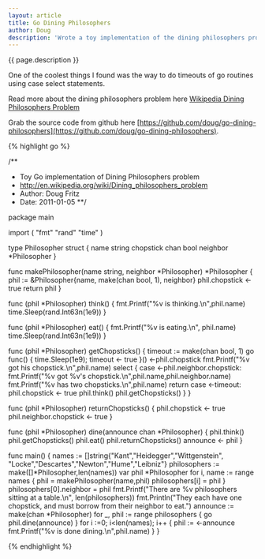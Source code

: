 ```yaml
---
layout: article
title: Go Dining Philosophers
author: Doug
description: 'Wrote a toy implementation of the dining philosophers problem to teach myself concurrency in <a href="http://www.golang.com">go</a>.'
---
```


{{ page.description }}

One of the coolest things I found was the way to do timeouts of go routines using case select
statements.

Read more about the dining philosophers problem here [Wikipedia Dining Philosophers Problem](http://en.wikipedia.org/wiki/Dining_philosophers_problem)

Grab the source code from github here [https://github.com/doug/go-dining-philosophers](https://github.com/doug/go-dining-philosophers).

{% highlight go %}

/**
* Toy Go implementation of Dining Philosophers problem
* http://en.wikipedia.org/wiki/Dining_philosophers_problem
* Author: Doug Fritz
* Date: 2011-01-05
**/

package main

import (
	"fmt"
	"rand"
	"time"
)

type Philosopher struct {
	name         string
	chopstick    chan bool
	neighbor     *Philosopher
}

func makePhilosopher(name string, neighbor *Philosopher) *Philosopher {
	phil := &Philosopher{name, make(chan bool, 1), neighbor}
	phil.chopstick <- true
	return phil
}

func (phil *Philosopher) think() {
	fmt.Printf("%v is thinking.\n",phil.name)
	time.Sleep(rand.Int63n(1e9))
}

func (phil *Philosopher) eat() {
	fmt.Printf("%v is eating.\n", phil.name)
	time.Sleep(rand.Int63n(1e9))
}

func (phil *Philosopher) getChopsticks() {
	timeout := make(chan bool, 1)
	go func() { time.Sleep(1e9); timeout <- true }()
	<-phil.chopstick
	fmt.Printf("%v got his chopstick.\n",phil.name)
	select {
		case <-phil.neighbor.chopstick:
			fmt.Printf("%v got %v's chopstick.\n",phil.name,phil.neighbor.name)
			fmt.Printf("%v has two chopsticks.\n",phil.name)
			return
		case <-timeout:
			phil.chopstick <- true
			phil.think()
			phil.getChopsticks()
	}
}

func (phil *Philosopher) returnChopsticks() {
	phil.chopstick <- true
	phil.neighbor.chopstick <- true
}

func (phil *Philosopher) dine(announce chan *Philosopher) {
	phil.think()
	phil.getChopsticks()
	phil.eat()
	phil.returnChopsticks()
	announce <- phil
}

func main() {
	names := []string{"Kant","Heidegger","Wittgenstein",
		"Locke","Descartes","Newton","Hume","Leibniz"}
	philosophers := make([]*Philosopher,len(names))
	var phil *Philosopher
	for i, name := range names {
		phil = makePhilosopher(name,phil)
		philosophers[i] = phil
	}
	philosophers[0].neighbor = phil
	fmt.Printf("There are %v philosophers sitting at a table.\n", len(philosophers))
	fmt.Println("They each have one chopstick, and must borrow from their neighbor to eat.")
	announce := make(chan *Philosopher)
	for _, phil := range philosophers {
		go phil.dine(announce)
	}
	for i :=0; i<len(names); i++ {
		phil := <-announce
		fmt.Printf("%v is done dining.\n",phil.name)
	}
}

{% endhighlight %}
